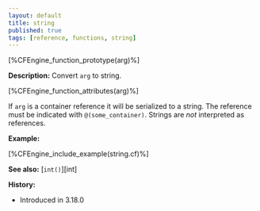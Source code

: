 ```yaml
---
layout: default
title: string
published: true
tags: [reference, functions, string]
---
```


[%CFEngine_function_prototype(arg)%]

**Description:** Convert `arg` to string.

[%CFEngine_function_attributes(arg)%]

If `arg` is a container reference it will be serialized to a string.
The reference must be indicated with `@(some_container)`.
Strings are *not* interpreted as references.

**Example:**

[%CFEngine_include_example(string.cf)%]

**See also:** [`int()`][int]

**History:**

* Introduced in 3.18.0
